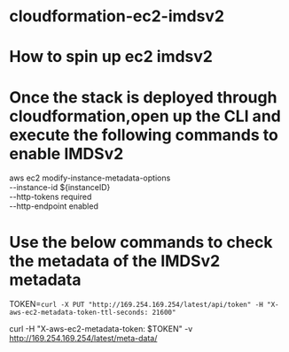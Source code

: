 # cloudformation-ec2-imdsv2
# How to spin up ec2 imdsv2
# Once the stack is deployed through cloudformation,open up the CLI and execute the following commands to enable IMDSv2

aws ec2 modify-instance-metadata-options \
        --instance-id ${instanceID} \
        --http-tokens required \
        --http-endpoint enabled
        
# Use the below commands to check the metadata of the IMDSv2 metadata

TOKEN=`curl -X PUT "http://169.254.169.254/latest/api/token" -H "X-aws-ec2-metadata-token-ttl-seconds: 21600"`

curl -H "X-aws-ec2-metadata-token: $TOKEN" -v http://169.254.169.254/latest/meta-data/
